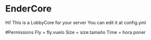 # EnderCore
Hi! This is a LobbyCore for your server You can edit it at config.yml

#Permissions
Fly = fly.vuelo
Size = size.tamaño
Time = hora.poner

